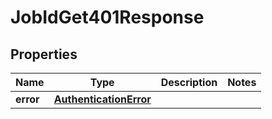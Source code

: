 

# JobIdGet401Response


## Properties

| Name | Type | Description | Notes |
|------------ | ------------- | ------------- | -------------|
|**error** | [**AuthenticationError**](AuthenticationError.md) |  |  |




